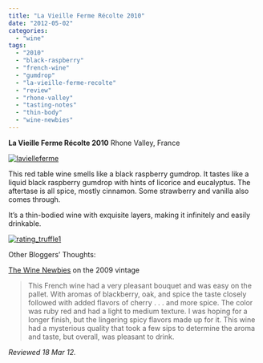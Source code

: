 ```yaml
---
title: "La Vieille Ferme Récolte 2010"
date: "2012-05-02"
categories:
  - "wine"
tags:
  - "2010"
  - "black-raspberry"
  - "french-wine"
  - "gumdrop"
  - "la-vieille-ferme-recolte"
  - "review"
  - "rhone-valley"
  - "tasting-notes"
  - "thin-body"
  - "wine-newbies"
---
```


**La Vieille Ferme Récolte 2010** Rhone Valley, France

[![](http://s3.amazonaws.com/thegourmez-wpmedia/2012/04/lavielleferme.jpg "lavielleferme")](http://s3.amazonaws.com/thegourmez-wpmedia/2012/04/lavielleferme.jpg)

This red table wine smells like a black raspberry gumdrop. It tastes like a liquid black raspberry gumdrop with hints of licorice and eucalyptus. The aftertase is all spice, mostly cinnamon. Some strawberry and vanilla also comes through.

It’s a thin-bodied wine with exquisite layers, making it infinitely and easily drinkable.

[![](http://s3.amazonaws.com/thegourmez-wpmedia/2009/02/rating_truffle1.gif "rating_truffle1")](http://s3.amazonaws.com/thegourmez-wpmedia/2009/02/rating_truffle1.gif)

Other Bloggers’ Thoughts:

[The Wine Newbies](http://thewinenewbies.com/2011/05/01/2009-la-vieille-ferme-recolte/) on the 2009 vintage

> This French wine had a very pleasant bouquet and was easy on the pallet. With aromas of blackberry, oak, and spice the taste closely followed with added flavors of cherry . . . and more spice. The color was ruby red and had a light to medium texture. I was hoping for a longer finish, but the lingering spicy flavors made up for it. This wine had a mysterious quality that took a few sips to determine the aroma and taste, but overall, was pleasant to drink.

_Reviewed 18 Mar 12._
